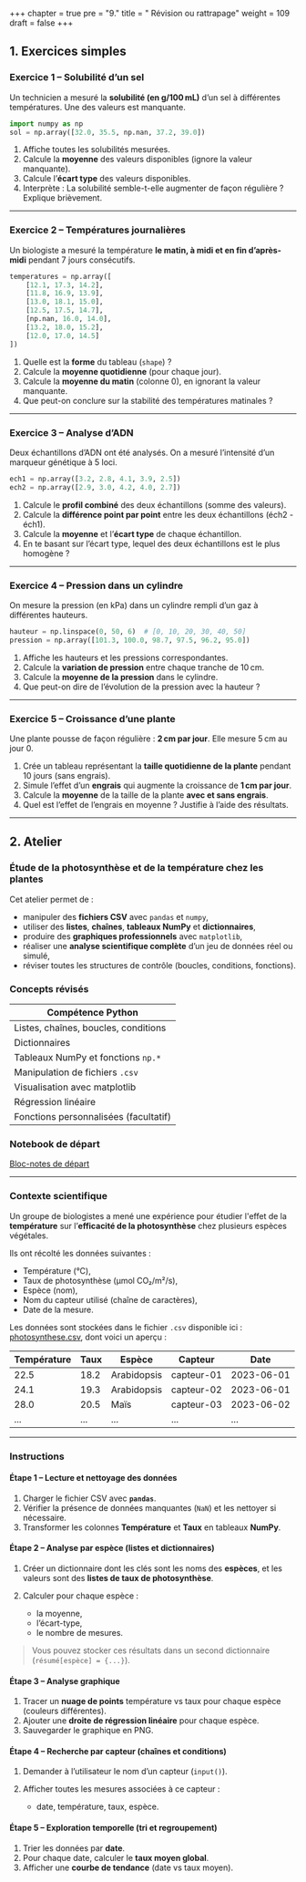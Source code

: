 +++
chapter = true
pre = "9."
title = " Révision ou rattrapage"
weight = 109
draft = false
+++

## 1. Exercices simples

### Exercice 1 – Solubilité d’un sel

Un technicien a mesuré la **solubilité (en g/100 mL)** d’un sel à différentes températures. Une des valeurs est manquante.

```python
import numpy as np
sol = np.array([32.0, 35.5, np.nan, 37.2, 39.0])
```

1. Affiche toutes les solubilités mesurées.
2. Calcule la **moyenne** des valeurs disponibles (ignore la valeur manquante).
3. Calcule l’**écart type** des valeurs disponibles.
4. Interprète : La solubilité semble-t-elle augmenter de façon régulière ? Explique brièvement.

---

### Exercice 2 – Températures journalières

Un biologiste a mesuré la température **le matin, à midi et en fin d’après-midi** pendant 7 jours consécutifs.

```python
temperatures = np.array([
    [12.1, 17.3, 14.2],
    [11.8, 16.9, 13.9],
    [13.0, 18.1, 15.0],
    [12.5, 17.5, 14.7],
    [np.nan, 16.0, 14.0],
    [13.2, 18.0, 15.2],
    [12.0, 17.0, 14.5]
])
```

1. Quelle est la **forme** du tableau (`shape`) ?
2. Calcule la **moyenne quotidienne** (pour chaque jour).
3. Calcule la **moyenne du matin** (colonne 0), en ignorant la valeur manquante.
4. Que peut-on conclure sur la stabilité des températures matinales ?

---

### Exercice 3 – Analyse d’ADN

Deux échantillons d’ADN ont été analysés. On a mesuré l’intensité d’un marqueur génétique à 5 loci.

```python
ech1 = np.array([3.2, 2.8, 4.1, 3.9, 2.5])
ech2 = np.array([2.9, 3.0, 4.2, 4.0, 2.7])
```

1. Calcule le **profil combiné** des deux échantillons (somme des valeurs).
2. Calcule la **différence point par point** entre les deux échantillons (éch2 - éch1).
3. Calcule la **moyenne** et l’**écart type** de chaque échantillon.
4. En te basant sur l’écart type, lequel des deux échantillons est le plus homogène ?

---

### Exercice 4 – Pression dans un cylindre

On mesure la pression (en kPa) dans un cylindre rempli d’un gaz à différentes hauteurs.

```python
hauteur = np.linspace(0, 50, 6)  # [0, 10, 20, 30, 40, 50]
pression = np.array([101.3, 100.0, 98.7, 97.5, 96.2, 95.0])
```

1. Affiche les hauteurs et les pressions correspondantes.
2. Calcule la **variation de pression** entre chaque tranche de 10 cm.
3. Calcule la **moyenne de la pression** dans le cylindre.
4. Que peut-on dire de l’évolution de la pression avec la hauteur ?

---

### Exercice 5 – Croissance d’une plante

Une plante pousse de façon régulière : **2 cm par jour**. Elle mesure 5 cm au jour 0.

1. Crée un tableau représentant la **taille quotidienne de la plante** pendant 10 jours (sans engrais).
2. Simule l’effet d’un **engrais** qui augmente la croissance de **1 cm par jour**.
3. Calcule la **moyenne** de la taille de la plante **avec et sans engrais**.
4. Quel est l’effet de l’engrais en moyenne ? Justifie à l’aide des résultats.

---

## 2. Atelier

### Étude de la photosynthèse et de la température chez les plantes

Cet atelier permet de :

* manipuler des **fichiers CSV** avec `pandas` et `numpy`,
* utiliser des **listes**, **chaînes**, **tableaux NumPy** et **dictionnaires**,
* produire des **graphiques professionnels** avec `matplotlib`,
* réaliser une **analyse scientifique complète** d’un jeu de données réel ou simulé,
* réviser toutes les structures de contrôle (boucles, conditions, fonctions).

### Concepts révisés

| Compétence Python                     |
| ------------------------------------- |
| Listes, chaînes, boucles, conditions  |
| Dictionnaires                         |
| Tableaux NumPy et fonctions `np.*`    |
| Manipulation de fichiers `.csv`       |
| Visualisation avec matplotlib         |
| Régression linéaire                   |
| Fonctions personnalisées (facultatif) |

### Notebook de départ

[Bloc-notes de départ](https://python-a25.netlify.app/blocnotes/atelier_photosynthese_etudiant.ipynb)

---

### Contexte scientifique

Un groupe de biologistes a mené une expérience pour étudier l'effet de la **température** sur l’**efficacité de la photosynthèse** chez plusieurs espèces végétales.

Ils ont récolté les données suivantes :

* Température (°C),
* Taux de photosynthèse (μmol CO₂/m²/s),
* Espèce (nom),
* Nom du capteur utilisé (chaîne de caractères),
* Date de la mesure.

Les données sont stockées dans le fichier `.csv` disponible ici : [photosynthese.csv](./photosynthese.csv), dont voici un aperçu :

| Température | Taux | Espèce      | Capteur    | Date       |
| ----------- | ---- | ----------- | ---------- | ---------- |
| 22.5        | 18.2 | Arabidopsis | capteur-01 | 2023-06-01 |
| 24.1        | 19.3 | Arabidopsis | capteur-02 | 2023-06-01 |
| 28.0        | 20.5 | Maïs        | capteur-03 | 2023-06-02 |
| ...         | ...  | ...         | ...        | ...        |

---

### Instructions

#### Étape 1 – Lecture et nettoyage des données

1. Charger le fichier CSV avec **`pandas`**.
2. Vérifier la présence de données manquantes (`NaN`) et les nettoyer si nécessaire.
3. Transformer les colonnes **Température** et **Taux** en tableaux **NumPy**.

#### Étape 2 – Analyse par espèce (listes et dictionnaires)

1. Créer un dictionnaire dont les clés sont les noms des **espèces**, et les valeurs sont des **listes de taux de photosynthèse**.
2. Calculer pour chaque espèce :

   * la moyenne,
   * l’écart-type,
   * le nombre de mesures.

> Vous pouvez stocker ces résultats dans un second dictionnaire (`résumé[espèce] = {...}`).

#### Étape 3 – Analyse graphique

1. Tracer un **nuage de points** température vs taux pour chaque espèce (couleurs différentes).
2. Ajouter une **droite de régression linéaire** pour chaque espèce.
3. Sauvegarder le graphique en PNG.

#### Étape 4 – Recherche par capteur (chaînes et conditions)

1. Demander à l’utilisateur le nom d’un capteur (`input()`).
2. Afficher toutes les mesures associées à ce capteur :

   * date, température, taux, espèce.

#### Étape 5 – Exploration temporelle (tri et regroupement)

1. Trier les données par **date**.
2. Pour chaque date, calculer le **taux moyen global**.
3. Afficher une **courbe de tendance** (date vs taux moyen).